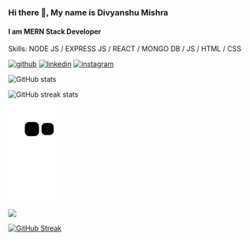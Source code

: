 ### Hi there 👋, My name is Divyanshu Mishra
#### I am MERN Stack Developer

Skills: NODE JS / EXPRESS JS / REACT / MONGO DB / JS / HTML / CSS


[<img src='https://cdn.jsdelivr.net/npm/simple-icons@3.0.1/icons/github.svg' alt='github' height='40'>](https://github.com/ithevyanshu)  [<img src='https://cdn.jsdelivr.net/npm/simple-icons@3.0.1/icons/linkedin.svg' alt='linkedin' height='40'>](https://www.linkedin.com/in/ithevyanshu/)  [<img src='https://cdn.jsdelivr.net/npm/simple-icons@3.0.1/icons/instagram.svg' alt='instagram' height='40'>](https://www.instagram.com/ithevyanshu/)  

![GitHub stats](https://github-readme-stats.vercel.app/api?username=ithevyanshu&show_icons=true&count_private=true)  

![GitHub streak stats](https://github-readme-streak-stats.herokuapp.com/?user=ithevyanshu)  


![](https://raw.githubusercontent.com/neozhu/neozhu/main/assets/github-contribution-grid-snake.svg)

<p>
<a href="https://github.com/anuraghazra/github-readme-stats">
  <img align="center" src="https://github-readme-stats.vercel.app/api/top-langs/?username=notshekhar&layout=compact&langs_count=21&theme=dark" />
</a>
</p>

[![GitHub Streak](https://github-readme-streak-stats.herokuapp.com?user=ithevyanshu&theme=dark&hide_border=true&date_format=M%20j%5B%2C%20Y%5D)](https://git.io/streak-stats)
